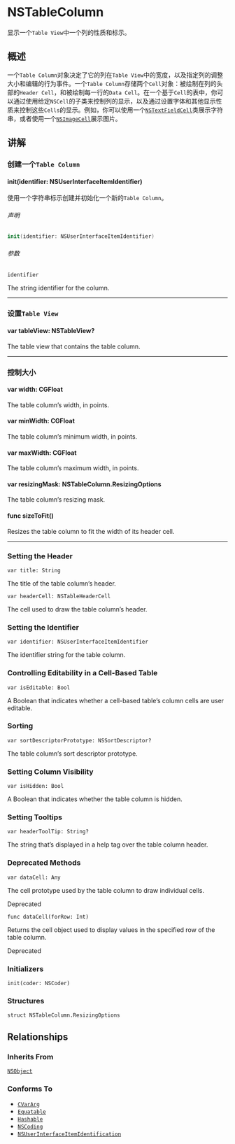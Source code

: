 # NSTableColumn

显示一个`Table View`中一个列的性质和标示。



## 概述

一个`Table Column`对象决定了它的列在`Table View`中的宽度，以及指定列的调整大小和编辑的行为事件。一个`Table Column`存储两个`Cell`对象：被绘制在列的头部的`Header Cell`，和被绘制每一行的`Data Cell`。在一个基于`Cell`的表中，你可以通过使用给定`NSCell`的子类来控制列的显示，以及通过设置字体和其他显示性质来控制这些`Cells`的显示。例如，你可以使用一个[`NSTextFieldCell`](apple-reference-documentation://hsXqahhn8m)类展示字符串，或者使用一个[`NSImageCell`](apple-reference-documentation://hs8615vwof)展示图片。



## 讲解

### 创建一个`Table Column`

#### init(identifier: NSUserInterfaceItemIdentifier)

使用一个字符串标示创建并初始化一个新的`Table Column`。

###### 声明

```swift
init(identifier: NSUserInterfaceItemIdentifier)
```

###### 参数

`identifier`

The string identifier for the column.



---

### 设置`Table View`

#### var tableView: NSTableView?

The table view that contains the table column.



---

### 控制大小

#### var width: CGFloat

The table column’s width, in points.

#### var minWidth: CGFloat

The table column’s minimum width, in points.

#### var maxWidth: CGFloat

The table column’s maximum width, in points.

#### var resizingMask: NSTableColumn.ResizingOptions

The table column’s resizing mask.

#### func sizeToFit()

Resizes the table column to fit the width of its header cell.



---

### Setting the Header

```
var title: String
```

The title of the table column’s header.

```
var headerCell: NSTableHeaderCell
```

The cell used to draw the table column’s header.

### Setting the Identifier

```
var identifier: NSUserInterfaceItemIdentifier
```

The identifier string for the table column.

### Controlling Editability in a Cell-Based Table

```
var isEditable: Bool
```

A Boolean that indicates whether a cell-based table’s column cells are user editable.

### Sorting

```
var sortDescriptorPrototype: NSSortDescriptor?
```

The table column’s sort descriptor prototype.

### Setting Column Visibility

```
var isHidden: Bool
```

A Boolean that indicates whether the table column is hidden.

### Setting Tooltips

```
var headerToolTip: String?
```

The string that’s displayed in a help tag over the table column header.

### Deprecated Methods

```
var dataCell: Any
```

The cell prototype used by the table column to draw individual cells.

Deprecated

```
func dataCell(forRow: Int)
```

Returns the cell object used to display values in the specified row of the table column.

Deprecated

### Initializers

`init(coder: NSCoder)`

### Structures

`struct NSTableColumn.ResizingOptions`

## Relationships

### Inherits From

[`NSObject`](apple-reference-documentation://hsttKQiP8Q)

### Conforms To

- [`CVarArg`](apple-reference-documentation://hs16nXL9Fo)
- [`Equatable`](apple-reference-documentation://hs-MXxh1WG)
- [`Hashable`](apple-reference-documentation://hsx4S2g0iZ)
- [`NSCoding`](apple-reference-documentation://hsUvGdfQOR)
- [`NSUserInterfaceItemIdentification`](apple-reference-documentation://hs2qrbMvbK)